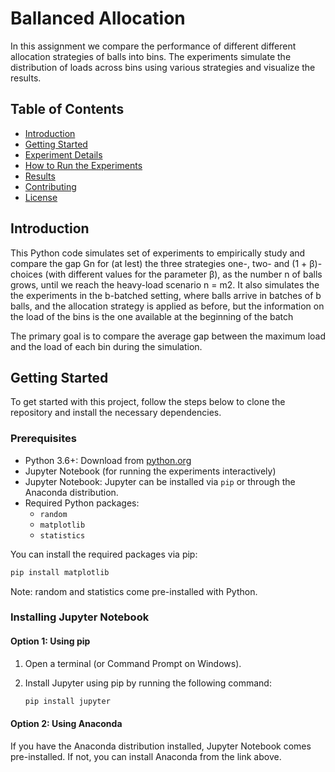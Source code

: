 # Ballanced Allocation

In this assignment we compare the performance of different different allocation strategies of balls into bins. The experiments simulate the distribution of loads across bins using various strategies and visualize the results.

## Table of Contents

- [Introduction](#introduction)
- [Getting Started](#getting-started)
- [Experiment Details](#experiment-details)
- [How to Run the Experiments](#how-to-run-the-experiments)
- [Results](#results)
- [Contributing](#contributing)
- [License](#license)

## Introduction

This Python code simulates set of experiments to empirically study and compare the gap Gn for (at lest) the three strategies one-, two- and (1 + β)-choices (with different values for the parameter β), as the number n of balls grows, until we reach the heavy-load scenario n = m2. It also simulates the the experiments in the b-batched setting, where balls arrive in batches of b balls, and the allocation strategy is applied as before, but the information on the load of the bins is the one available at the beginning of the batch

The primary goal is to compare the average gap between the maximum load and the load of each bin during the simulation.

## Getting Started

To get started with this project, follow the steps below to clone the repository and install the necessary dependencies.

### Prerequisites

- Python 3.6+: Download from [python.org](https://www.python.org/downloads/)
- Jupyter Notebook (for running the experiments interactively)
- Jupyter Notebook: Jupyter can be installed via `pip` or through the Anaconda distribution.
- Required Python packages:
  - `random`
  - `matplotlib`
  - `statistics`

You can install the required packages via pip:

```bash
pip install matplotlib
```

Note: random and statistics come pre-installed with Python.

### Installing Jupyter Notebook

#### Option 1: Using pip

1. Open a terminal (or Command Prompt on Windows).
2. Install Jupyter using pip by running the following command:

   ```bash
   pip install jupyter
   ```

#### Option 2: Using Anaconda
If you have the Anaconda distribution installed, Jupyter Notebook comes pre-installed. If not, you can install Anaconda from the link above.

